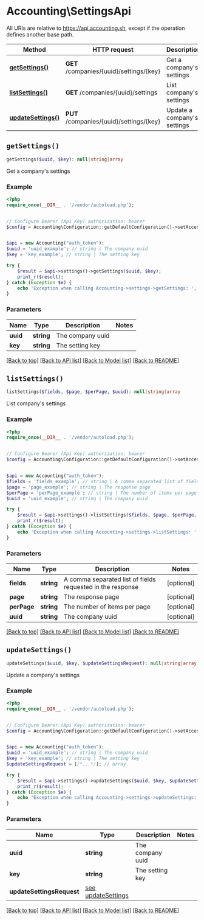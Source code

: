 # Accounting\SettingsApi

All URIs are relative to https://api.accounting.sh, except if the operation defines another base path.

| Method | HTTP request | Description |
| ------------- | ------------- | ------------- |
| [**getSettings()**](SettingsApi.md#getSettings) | **GET** /companies/{uuid}/settings/{key} | Get a company&#39;s settings |
| [**listSettings()**](SettingsApi.md#listSettings) | **GET** /companies/{uuid}/settings | List company&#39;s settings |
| [**updateSettings()**](SettingsApi.md#updateSettings) | **PUT** /companies/{uuid}/settings/{key} | Update a company&#39;s settings |


## `getSettings()`

```php
getSettings($uuid, $key): null|string|array
```

Get a company's settings

### Example

```php
<?php
require_once(__DIR__ . '/vendor/autoload.php');


// Configure Bearer (Api Key) authorization: bearer
$config = Accounting\Configuration::getDefaultConfiguration()->setAccessToken('YOUR_ACCESS_TOKEN');


$api = new Accounting("auth_token");
$uuid = 'uuid_example'; // string | The company uuid
$key = 'key_example'; // string | The setting key

try {
    $result = $api->settings()->getSettings($uuid, $key);
    print_r($result);
} catch (Exception $e) {
    echo 'Exception when calling Accounting->settings->getSettings: ', $e->getMessage(), PHP_EOL;
}
```

### Parameters

| Name | Type | Description  | Notes |
| ------------- | ------------- | ------------- | ------------- |
| **uuid** | **string**| The company uuid | |
| **key** | **string**| The setting key | |

[[Back to top]](#) [[Back to API list]](../../README.md#endpoints)
[[Back to Model list]](../../README.md#models)
[[Back to README]](../../README.md)

## `listSettings()`

```php
listSettings($fields, $page, $perPage, $uuid): null|string|array
```

List company's settings

### Example

```php
<?php
require_once(__DIR__ . '/vendor/autoload.php');


// Configure Bearer (Api Key) authorization: bearer
$config = Accounting\Configuration::getDefaultConfiguration()->setAccessToken('YOUR_ACCESS_TOKEN');


$api = new Accounting("auth_token");
$fields = 'fields_example'; // string | A comma separated list of fields requested in the response
$page = 'page_example'; // string | The response page
$perPage = 'perPage_example'; // string | The number of items per page
$uuid = 'uuid_example'; // string | The company uuid

try {
    $result = $api->settings()->listSettings($fields, $page, $perPage, $uuid);
    print_r($result);
} catch (Exception $e) {
    echo 'Exception when calling Accounting->settings->listSettings: ', $e->getMessage(), PHP_EOL;
}
```

### Parameters

| Name | Type | Description  | Notes |
| ------------- | ------------- | ------------- | ------------- |
| **fields** | **string**| A comma separated list of fields requested in the response | [optional] |
| **page** | **string**| The response page | [optional] |
| **perPage** | **string**| The number of items per page | [optional] |
| **uuid** | **string**| The company uuid | [optional] |

[[Back to top]](#) [[Back to API list]](../../README.md#endpoints)
[[Back to Model list]](../../README.md#models)
[[Back to README]](../../README.md)

## `updateSettings()`

```php
updateSettings($uuid, $key, $updateSettingsRequest): null|string|array
```

Update a company's settings

### Example

```php
<?php
require_once(__DIR__ . '/vendor/autoload.php');


// Configure Bearer (Api Key) authorization: bearer
$config = Accounting\Configuration::getDefaultConfiguration()->setAccessToken('YOUR_ACCESS_TOKEN');


$api = new Accounting("auth_token");
$uuid = 'uuid_example'; // string | The company uuid
$key = 'key_example'; // string | The setting key
$updateSettingsRequest = [/*...*/]; // array

try {
    $result = $api->settings()->updateSettings($uuid, $key, $updateSettingsRequest);
    print_r($result);
} catch (Exception $e) {
    echo 'Exception when calling Accounting->settings->updateSettings: ', $e->getMessage(), PHP_EOL;
}
```

### Parameters

| Name | Type | Description  | Notes |
| ------------- | ------------- | ------------- | ------------- |
| **uuid** | **string**| The company uuid | |
| **key** | **string**| The setting key | |
| **updateSettingsRequest** | [see updateSettings](https://api.accounting.sh/swagger.html#operation/updateSettings)|  | |

[[Back to top]](#) [[Back to API list]](../../README.md#endpoints)
[[Back to Model list]](../../README.md#models)
[[Back to README]](../../README.md)
